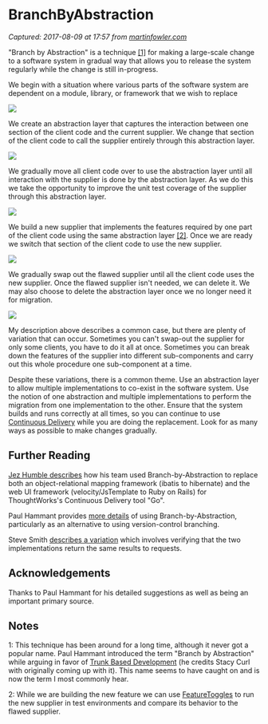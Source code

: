 # BranchByAbstraction

_Captured: 2017-08-09 at 17:57 from [martinfowler.com](https://martinfowler.com/bliki/BranchByAbstraction.html?utm_content=buffer2d72e&utm_medium=social&utm_source=twitter.com&utm_campaign=buffer)_

"Branch by Abstraction" is a technique [[1]](https://martinfowler.com/bliki/BranchByAbstraction.html?utm_content=buffer2d72e&utm_medium=social&utm_source=twitter.com&utm_campaign=buffer) for making a large-scale change to a software system in gradual way that allows you to release the system regularly while the change is still in-progress.

We begin with a situation where various parts of the software system are dependent on a module, library, or framework that we wish to replace

![](https://martinfowler.com/bliki/images/branch-by-abstraction/step-1.png)

We create an abstraction layer that captures the interaction between one section of the client code and the current supplier. We change that section of the client code to call the supplier entirely through this abstraction layer.

![](https://martinfowler.com/bliki/images/branch-by-abstraction/step-2.png)

We gradually move all client code over to use the abstraction layer until all interaction with the supplier is done by the abstraction layer. As we do this we take the opportunity to improve the unit test coverage of the supplier through this abstraction layer.

![](https://martinfowler.com/bliki/images/branch-by-abstraction/step-3.png)

We build a new supplier that implements the features required by one part of the client code using the same abstraction layer [[2]](https://martinfowler.com/bliki/BranchByAbstraction.html?utm_content=buffer2d72e&utm_medium=social&utm_source=twitter.com&utm_campaign=buffer). Once we are ready we switch that section of the client code to use the new supplier.

![](https://martinfowler.com/bliki/images/branch-by-abstraction/step-4.png)

We gradually swap out the flawed supplier until all the client code uses the new supplier. Once the flawed supplier isn't needed, we can delete it. We may also choose to delete the abstraction layer once we no longer need it for migration.

![](https://martinfowler.com/bliki/images/branch-by-abstraction/step-5.png)

My description above describes a common case, but there are plenty of variation that can occur. Sometimes you can't swap-out the supplier for only some clients, you have to do it all at once. Sometimes you can break down the features of the supplier into different sub-components and carry out this whole procedure one sub-component at a time.

Despite these variations, there is a common theme. Use an abstraction layer to allow multiple implementations to co-exist in the software system. Use the notion of one abstraction and multiple implementations to perform the migration from one implementation to the other. Ensure that the system builds and runs correctly at all times, so you can continue to use [Continuous Delivery](https://martinfowler.com/delivery.html) while you are doing the replacement. Look for as many ways as possible to make changes gradually.

## Further Reading

[Jez Humble describes](http://continuousdelivery.com/2011/05/make-large-scale-changes-incrementally-with-branch-by-abstraction/) how his team used Branch-by-Abstraction to replace both an object-relational mapping framework (ibatis to hibernate) and the web UI framework (velocity/JsTemplate to Ruby on Rails) for ThoughtWorks's Continuous Delivery tool "Go".

Paul Hammant provides [more details](http://paulhammant.com/blog/branch_by_abstraction.html) of using Branch-by-Abstraction, particularly as an alternative to using version-control branching.

Steve Smith [describes a variation](http://www.alwaysagileconsulting.com/articles/application-pattern-verify-branch-by-abstraction/) which involves verifying that the two implementations return the same results to requests.

## Acknowledgements

Thanks to Paul Hammant for his detailed suggestions as well as being an important primary source.

## Notes

1: This technique has been around for a long time, although it never got a popular name. Paul Hammant introduced the term "Branch by Abstraction" while arguing in favor of [Trunk Based Development](http://paulhammant.com/2013/04/05/what-is-trunk-based-development/) (he credits Stacy Curl with originally coming up with it). This name seems to have caught on and is now the term I most commonly hear.

2: While we are building the new feature we can use [FeatureToggles](https://martinfowler.com/bliki/FeatureToggle.html) to run the new supplier in test environments and compare its behavior to the flawed supplier.
